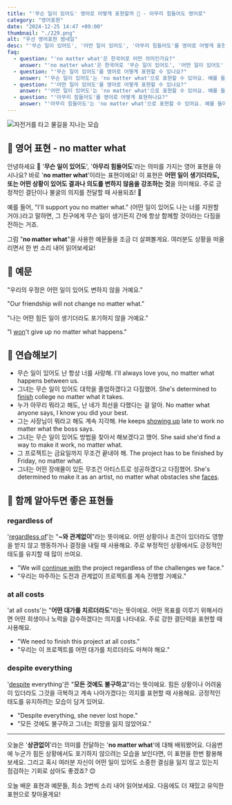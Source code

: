 ```yaml
---
title: "'무슨 일이 있어도' 영어로 어떻게 표현할까 💪 - 아무리 힘들어도 영어로"
category: "영어표현"
date: "2024-12-25 14:47 +09:00"
thumbnail: "./229.png"
alt: "우선 영어표현 썸네일"
desc: "'무슨 일이 있어도', '어떤 일이 있어도', '아무리 힘들어도'를 영어로 어떻게 표현하면 좋을까요? '나는 무슨 일이 있어도 너를 도와줄 거야.', '어떤 일이 있어도 우리는 끝까지 포기하지 않을 거야.', '아무리 힘들어도 목표를 이룰 거야.' 등을 영어로 표현하는 법을 배워봅시다. 다양한 예문을 통해서 연습하고 본인의 표현으로 만들어 보세요."
faq:
  - question: "'no matter what'은 한국어로 어떤 의미인가요?"
    answer: "'no matter what'은 한국어로 '무슨 일이 있어도', '어떤 일이 있어도', '아무리 힘들어도' 등으로 번역될 수 있습니다. 어떤 상황에서도 포기하지 않겠다는 의지를 표현할 때 사용해요."
  - question: "'무슨 일이 있어도'를 영어로 어떻게 표현할 수 있나요?"
    answer: "'무슨 일이 있어도'는 'no matter what'으로 표현할 수 있어요. 예를 들어, '나는 무슨 일이 있어도 너를 도와줄 거야'는 'I'll help you no matter what'으로 말할 수 있어요."
  - question: "'어떤 일이 있어도'를 영어로 어떻게 표현할 수 있나요?"
    answer: "'어떤 일이 있어도'는 'no matter what'으로 표현할 수 있어요. 예를 들어, '어떤 일이 있어도 우리는 끝까지 포기하지 않을 거야'는 'We won't give up no matter what'으로 말할 수 있어요."
  - question: "'아무리 힘들어도'를 영어로 어떻게 표현하나요?"
    answer: "'아무리 힘들어도'는 'no matter what'으로 표현할 수 있어요. 예를 들어, '아무리 힘들어도 목표를 이룰 거야'는 'I'll achieve my goals no matter what'으로 표현할 수 있어요."
---
```


![자전거를 타고 물길을 지나는 모습](./229-1.jpg)

## 🌟 영어 표현 - no matter what

안녕하세요 👋 '**무슨 일이 있어도**', '**아무리 힘들어도**'라는 의미를 가지는 영어 표현을 아시나요? 바로 '**no matter what**'이라는 표현이에요! 이 표현은 **어떤 일이 생기더라도, 또는 어떤 상황이 있어도 결과나 의도를 변하지 않음을 강조하는 것**을 의미해요. 주로 긍정적인 결단이나 불굴의 의지를 전달할 때 사용되죠! 💪

예를 들어, "I'll support you no matter what." (어떤 일이 있어도 나는 너를 지원할 거야.)라고 말하면, 그 친구에게 무슨 일이 생기든지 간에 항상 함께할 것이라는 다짐을 전하는 거죠.

그럼 "**no matter what**"을 사용한 예문들을 조금 더 살펴볼게요. 여러분도 상황을 떠올리면서 한 번 소리 내어 읽어보세요!

## 📖 예문

"우리의 우정은 어떤 일이 있어도 변하지 않을 거예요."

"Our friendship will not change no matter what."

"나는 어떤 힘든 일이 생기더라도 포기하지 않을 거예요."

"I [won](/blog/in-english/456.win/)'t give up no matter what happens."

## 💬 연습해보기

<ul data-interactive-list>
  <li data-interactive-item>
    <span data-toggler>무슨 일이 있어도 난 항상 너를 사랑해.</span>
    <span data-answer>I'll always love you, no matter what happens between us.</span>
  </li>
  <li data-interactive-item>
    <span data-toggler>그녀는 무슨 일이 있어도 대학을 졸업하겠다고 다짐했어.</span>
    <span data-answer>She's determined to <a href="/blog/in-english/295.finish/">finish</a> college no matter what it takes.</span>
  </li>
  <li data-interactive-item>
    <span data-toggler>누가 아무리 뭐라고 해도, 난 네가 최선을 다했다는 걸 알아.</span>
    <span data-answer>No matter what anyone says, I know you did your best.</span>
  </li>
  <li data-interactive-item>
    <span data-toggler>그는 사장님이 뭐라고 해도 계속 지각해.</span>
    <span data-answer>He keeps <a href="/blog/in-english/381.show-up/">showing up</a> late to work no matter what the boss says.</span>
  </li>
  <li data-interactive-item>
    <span data-toggler>그녀는 무슨 일이 있어도 방법을 찾아서 해보겠다고 했어.</span>
    <span data-answer>She said she'd find a way to make it work, no matter what.</span>
  </li>
  <li data-interactive-item>
    <span data-toggler>그 프로젝트는 금요일까지 무조건 끝내야 해.</span>
    <span data-answer>The project has to be finished by Friday, no matter what.</span>
  </li>
  <li data-interactive-item>
    <span data-toggler>그녀는 어떤 장애물이 있든 무조건 아티스트로 성공하겠다고 다짐했어.</span>
    <span data-answer>She's determined to make it as an artist, no matter what obstacles she <a href="/blog/in-english/144.face-something">faces</a>.</span>
  </li>
</ul>

## 🤝 함께 알아두면 좋은 표현들

### regardless of

'[regardless of](/blog/in-english/226.regardless-of/)'는 "**~와 관계없이**"라는 뜻이에요. 어떤 상황이나 조건이 있더라도 영향을 받지 않고 행동하거나 결정을 내릴 때 사용해요. 주로 부정적인 상황에서도 긍정적인 태도를 유지할 때 많이 쓰여요.

- "We will [continue with](/blog/in-english/233.continue-with/) the project regardless of the challenges we face."
- "우리는 마주하는 도전과 관계없이 프로젝트를 계속 진행할 거예요."

### at all costs

'at all costs'는 "**어떤 대가를 치르더라도**"라는 뜻이에요. 어떤 목표를 이루기 위해서라면 어떤 희생이나 노력을 감수하겠다는 의지를 나타내요. 주로 강한 결단력을 표현할 때 사용해요.

- "We need to finish this project at all costs."
- "우리는 이 프로젝트를 어떤 대가를 치르더라도 마쳐야 해요."

### despite everything

'[despite](/blog/in-english/341.despite/) everything'은 "**모든 것에도 불구하고**"라는 뜻이에요. 힘든 상황이나 어려움이 있더라도 그것을 극복하고 계속 나아가겠다는 의지를 표현할 때 사용해요. 긍정적인 태도를 유지하려는 모습이 담겨 있어요.

- "Despite everything, she never lost hope."
- "모든 것에도 불구하고 그녀는 희망을 잃지 않았어요."

---

오늘은 '**상관없이**'라는 의미를 전달하는 '**no matter what**'에 대해 배워봤어요. 다음번에 누군가 힘든 상황에서도 포기하지 않으려는 모습을 보인다면, 이 표현을 한번 활용해 보세요. 그리고 혹시 여러분 자신이 어떤 일이 있어도 소중한 결심을 잃지 않고 있는지 점검하는 기회로 삼아도 좋겠죠? 😊

오늘 배운 표현과 예문들, 최소 3번씩 소리 내어 읽어보세요. 다음에도 더 재밌고 유익한 표현으로 찾아올게요!
